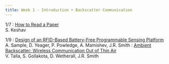 ```yaml
---
title: Week 1 - Introduction + Backscatter Communication
---
```


1/7
: [How to Read a Paper](http://ccr.sigcomm.org/online/files/p83-keshavA.pdf)<br /> S. Keshav
<!-- : [Lecture Slides]() -->

1/9
: [Design of an RFID-Based Battery-Free Programmable Sensing Platform](https://ieeexplore.ieee.org/document/4539485)<br /> A. Sample, D. Yeager, P. Powledge, A. Mamishev, J.R. Smith
: [Ambient Backscatter: Wireless Communication Out of Thin Air](http://abc.cs.washington.edu/files/comm153-liu.pdf)<br /> V. Talla, S. Gollakota, D. Wetherall, J.R. Smith



<!-- Date
: **Section**{: .label .label-purple }[Intro to Java](#)
  : [Solution](#)

Sep 30
: [Variables & Objects](#)
  : [1.2](#), [2.1](#)

Oct 1
: **Lab**{: .label .label-purple } [Intro to Java](#)

Oct 2
: [Tracing, IntLists, & Recursion](#)
  : [2.1](#)
: **HW 1 due**{: .label .label-red } -->
